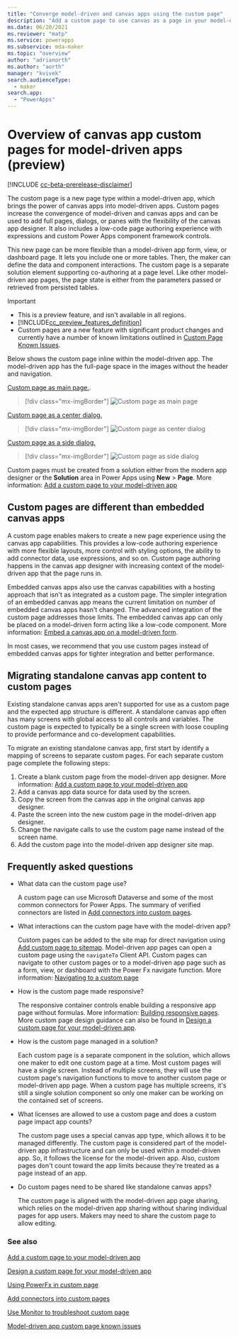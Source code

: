 ```yaml
---
title: "Converge model-driven and canvas apps using the custom page"
description: "Add a custom page to use canvas as a page in your model-driven app" 
ms.date: 06/20/2021
ms.reviewer: "matp"
ms.service: powerapps
ms.subservice: mda-maker
ms.topic: "overview"
author: "adrianorth"
ms.author: "aorth"
manager: "kvivek"
search.audienceType: 
  - maker
search.app: 
  - "PowerApps"
---
```

# Overview of canvas app custom pages for model-driven apps (preview)

[!INCLUDE [cc-beta-prerelease-disclaimer](../../includes/cc-beta-prerelease-disclaimer.md)]

The custom page is a new page type within a model-driven app, which brings the power of canvas apps into model-driven apps. Custom pages increase the convergence of model-driven and canvas apps and can be used to add full pages, dialogs, or panes with the flexibility of the canvas app designer. It also includes a low-code page authoring experience with expressions and custom Power Apps component framework controls.  

This new page can be more flexible than a model-driven app form, view, or dashboard page. It lets you include one or more tables. Then, the maker can define the data and component interactions. The custom page is a separate solution element supporting co-authoring at a page level. Like other model-driven app pages, the page state is either from the parameters passed or retrieved from persisted tables.

> [!IMPORTANT]
> - This is a preview feature, and isn't available in all regions.
> - [!INCLUDE[cc_preview_features_definition](../../includes/cc-preview-features-definition.md)] 
> - Custom pages are a new feature with significant product changes and currently have a number of known limitations outlined in [Custom Page Known Issues](model-app-page-issues.md).

Below shows the custom page inline within the model-driven app. The model-driven app has the full-page space in the images without the header and navigation.

[Custom page as main page.](add-page-to-model-app.md).

  > [!div class="mx-imgBorder"]
  > ![Custom page as main page](media/model-app-page-overview/page-inline-model-app.png "Custom page as main page")

[Custom page as a center dialog.](/powerapps/developer/model-driven-apps/clientapi/navigate-to-custom-page-examples#open-as-a-centered-dialog)

  > [!div class="mx-imgBorder"]
  > ![Custom page as center dialog](media/model-app-page-overview/page-center-dialog-model-app.png "Custom page as center dialog")

[Custom page as a side dialog.](/powerapps/developer/model-driven-apps/clientapi/navigate-to-custom-page-examples#open-as-a-side-dialog)

  > [!div class="mx-imgBorder"]
  > ![Custom page as side dialog](media/model-app-page-overview/page-side-dialog-model-app.png "Custom page as side dialog")
  > 

Custom pages must be created from a solution either from the modern app designer or the **Solution** area in Power Apps using **New** > **Page**. More information: [Add a custom page to your model-driven app](add-page-to-model-app.md)

## Custom pages are different than embedded canvas apps

A custom page enables makers to create a new page experience using the canvas app capabilities. This provides a low-code authoring experience with more flexible layouts, more control with styling options, the ability to add connector data, use expressions, and so on. Custom page authoring happens in the canvas app designer with increasing context of the model-driven app that the page runs in.

Embedded canvas apps also use the canvas capabilities with a hosting approach that isn't as integrated as a custom page. The simpler integration of an embedded canvas app means the current limitation on number of embedded canvas apps hasn't changed. The advanced integration of the custom page addresses those limits. The embedded canvas app can only be placed on a model-driven form acting like a low-code component. More information: [Embed a canvas app on a model-driven form](embed-canvas-app-in-form.md).

In most cases, we recommend that you use custom pages instead of embedded canvas apps for tighter integration and better performance. 

## Migrating standalone canvas app content to custom pages

Existing standalone canvas apps aren't supported for use as a custom page and the expected app structure is different. A standalone canvas app often has many screens with global access to all controls and variables. The custom page is expected to typically be a single screen with loose coupling to provide performance and co-development capabilities.

To migrate an existing standalone canvas app, first start by identify a mapping of screens to separate custom pages. For each separate custom page complete the following steps:

1. Create a blank custom page from the model-driven app designer. More information: [Add a custom page to your model-driven app](add-page-to-model-app.md)
1. Add a canvas app data source for data used by the screen.
1. Copy the screen from the canvas app in the original canvas app designer.
1. Paste the screen into the new custom page in the model-driven app designer.
1. Change the navigate calls to use the custom page name instead of the screen name.
1. Add the custom page into the model-driven app designer site map.

## Frequently asked questions

* What data can the custom page use?

  A custom page can use Microsoft Dataverse and some of the most common connectors for Power Apps. The summary of verified connectors are listed in [Add connectors into custom pages](page-data-connectors.md).

* What interactions can the custom page have with the model-driven app?

  Custom pages can be added to the site map for direct navigation using [Add custom page to sitemap](add-page-to-model-app.md#add-an-existing-custom-page-into-a-site-map). Model-driven app pages can open a custom page using the `navigateTo` Client API. Custom pages can navigate to other custom pages or to a model-driven app page such as a form, view, or dashboard with the Power Fx navigate function. More information: [Navigating to a custom page](page-powerfx-in-model-app.md#navigating-to-a-custom-page)

* How is the custom page made responsive?

  The responsive container controls enable building a responsive app page without formulas. More information: [Building responsive pages](../canvas-apps/build-responsive-apps.md).  More custom page design guidance can also be found in [Design a custom page for your model-driven app](design-page-for-model-app.md).

* How is the custom page managed in a solution?

  Each custom page is a separate component in the solution, which allows one maker to edit one custom page at a time. Most custom pages will have a single screen. Instead of multiple screens, they will use the custom page's navigation functions to move to another custom page or model-driven app page. When a custom page has multiple screens, it's still a single solution component so only one maker can be working on the contained set of screens.

* What licenses are allowed to use a custom page and does a custom page impact app counts?

  The custom page uses a special canvas app type, which allows it to be managed differently. The custom page is considered part of the model-driven app infrastructure and can only be used within a model-driven app. So, it follows the license for the model-driven app. Also, custom pages don't count toward the app limits because they're treated as a page instead of an app.

* Do custom pages need to be shared like standalone canvas apps?

  The custom page is aligned with the model-driven app page sharing, which relies on the model-driven app sharing without sharing individual pages for app users. Makers may need to share the custom page to allow editing.

### See also

[Add a custom page to your model-driven app](add-page-to-model-app.md)

[Design a custom page for your model-driven app](design-page-for-model-app.md)

[Using PowerFx in custom page](page-powerfx-in-model-app.md)

[Add connectors into custom pages](page-data-connectors.md)

[Use Monitor to troubleshoot custom page](monitor-page-checker.md)

[Model-driven app custom page known issues](model-app-page-issues.md)
